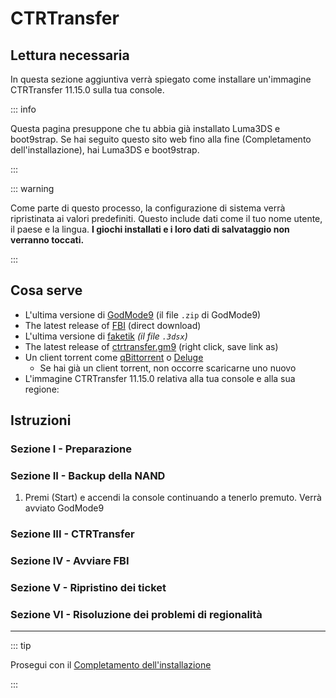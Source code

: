 # CTRTransfer

## Lettura necessaria

In questa sezione aggiuntiva verrà spiegato come installare un'immagine CTRTransfer 11.15.0 sulla tua console.

::: info

Questa pagina presuppone che tu abbia già installato Luma3DS e boot9strap. Se hai seguito questo sito web fino alla fine (Completamento dell'installazione), hai Luma3DS e boot9strap.

:::

::: warning

Come parte di questo processo, la configurazione di sistema verrà ripristinata ai valori predefiniti. Questo include dati come il tuo nome utente, il paese e la lingua. **I giochi installati e i loro dati di salvataggio non verranno toccati.**

:::

## Cosa serve

- L'ultima versione di [GodMode9](https://github.com/d0k3/GodMode9/releases/latest) (il file `.zip` di GodMode9)
- The latest release of [FBI](https://github.com/nh-server/FBI-NH/releases/download/2.6.1/FBI.3dsx) (direct download)
- L'ultima versione di [faketik](https://github.com/ihaveamac/faketik/releases/latest) _(il file `.3dsx`)_
- The latest release of [ctrtransfer.gm9](https://raw.githubusercontent.com/nh-server/scripts/refs/heads/main/3DS/ctrtransfer.gm9) (right click, save link as)
- Un client torrent come [qBittorrent](https://www.qbittorrent.org/download.php) o [Deluge](http://dev.deluge-torrent.org/wiki/Download)
  - Se hai già un client torrent, non occorre scaricarne uno nuovo
- L'immagine CTRTransfer 11.15.0 relativa alla tua console e alla sua regione:

<!--@include: ./_include/ctrtransfer-images.md -->

## Istruzioni

### Sezione I - Preparazione

<!--@include: ./_include/ctrtransfer-prep.md -->

### Sezione II - Backup della NAND

1. Premi (Start) e accendi la console continuando a tenerlo premuto. Verrà avviato GodMode9

<!--@include: ./_include/nand-backup.md -->

### Sezione III - CTRTransfer

<!--@include: ./_include/ctrtransfer-main.md -->

### Sezione IV - Avviare FBI

<!--@include: ./_include/launch-hbl-dlp.md -->

### Sezione V - Ripristino dei ticket

<!--@include: ./_include/ctrtransfer-ticket-copy.md -->

### Sezione VI - Risoluzione dei problemi di regionalità

<!--@include: ./_include/ctrnand-datayeet.md -->

___

::: tip

Prosegui con il [Completamento dell'installazione](finalizing-setup)

:::
